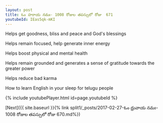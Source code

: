 ```yaml
---
layout: post
title: ఓం హరాయ నమః- 1008 రోజుల తపస్సులో రోజు  671
youtubeId: IEas5qk-mKI
---
```

 
 
Helps get goodness, bliss and peace and God's blessings
 
Helps remain focused, help generate inner energy 
 
Helps boost physical and mental health 
 
Helps remain grounded and generates a sense of gratitude towards the greater power 
 
Helps reduce bad karma
 
How to learn English in your sleep for telugu people
 
 
 
 


{% include youtubePlayer.html id=page.youtubeId %}
 
[Next]({{ site.baseurl }}{% link split1/_posts/2017-02-27-ఓం ధ్రువాయ నమః- 1008 రోజుల తపస్సులో రోజు  670.md%})
 
